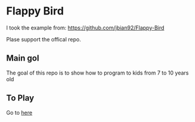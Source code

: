 # Flappy Bird
I took the example from:
https://github.com/jbian92/Flappy-Bird

Plase support the offical repo.

## Main gol 

The goal of this repo is to show how to program to kids from 7 to 10 years old

## To Play

Go to [here](https://nahomilh.github.io/flappy_scout/)
